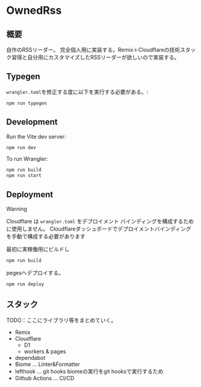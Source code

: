 # OwnedRss

## 概要

自作のRSSリーダー。
完全個人用に実装する。Remix＋Cloudflareの技術スタック習得と自分用にカスタマイズしたRSSリーダーが欲しいので実装する。

## Typegen

`wrangler.toml`を修正する度に以下を実行する必要がある。:

```sh
npm run typegen
```

## Development

Run the Vite dev server:

```sh
npm run dev
```

To run Wrangler:

```sh
npm run build
npm run start
```

## Deployment

> [!WARNING]  
> Cloudflare は `wrangler.toml` をデプロイメント バインディングを構成するために使用しません。
> Cloudflareダッシュボードでデプロイメントバインディングを手動で構成する必要があります

最初に実稼働用にビルドし

```sh
npm run build
```

pegesへデプロイする。

```sh
npm run deploy
```

## スタック

TODO：ここにライブラリ等をまとめていく。

- Remix
- Cloudflare
  - D1
  - workers & pages
- dependabot
- Biome ... Linter&Formatter
- lefthook ... git hooks biomeの実行をgit hooksで実行するため
- Github Actions ... CI/CD
